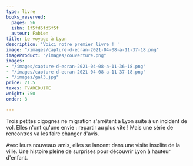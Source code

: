 ```yaml
---
type: livre
books_reserved:
  pages: 56
  isbn: 1f5fd5fd5f5f
  auteur: Fabien
title: Le voyage à Lyon
description: 'Voici notre premier livre ! '
image: "/images/capture-d-ecran-2021-04-08-a-11-37-18.png"
imageProduct: "/images/couverture.png"
images:
- "/images/capture-d-ecran-2021-04-08-a-11-36-18.png"
- "/images/capture-d-ecran-2021-04-08-a-11-37-18.png"
- "/images/gal3.jpg"
price: 21.5
taxes: TVAREDUITE
weight: 750
order: 3

---
```

Trois petites cigognes ne migration s'arrêtent à Lyon suite à un incident de vol. Elles n'ont qu'une envie : repartir au plus vite ! Mais une série de rencontres va les faire changer d'avis.

Avec leurs nouveaux amis, elles se lancent dans une visite insolite de la ville. Une histoire pleine de surprises pour découvrir Lyon à hauteur d'enfant.